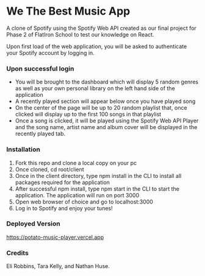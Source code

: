 # We The Best Music App
A clone of Spotify using the Spotify Web API 
created as our final project for Phase 2 of 
FlatIron School to test our knowledge on React.

Upon first load of the web application, you
will be asked to authenticate your Spotify
account by logging in.

### Upon successful login
* You will be brought to the dashboard which will display 5 random genres as well as your own personal library on the left hand side of the application 
* A recently played section will appear below once you have played song
* On the center of the page will be up to 20 random playlist that, once clicked will display up to the first 100 songs in that playlist
* Once a song is clicked, it will be played using the Spotify Web API Player and the song name, artist name and album cover will be displayed in the recently played tab.

### Installation

1. Fork this repo and clone a local copy on your pc
2. Once cloned, cd root/client
3. Once in the client directory, type npm install in the CLI to install all packages required for the application
4. After successful npm install, type npm start in the CLI to start the application. The application will run on port 3000
5. Open web browser of choice and go to localhost:3000
6. Log in to Spotify and enjoy your tunes!

### Deployed Version
https://potato-music-player.vercel.app

### Credits
Eli Robbins, Tara Kelly, and Nathan Huse.
